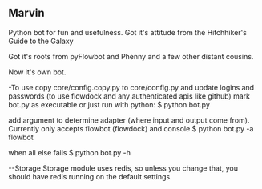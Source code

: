 Marvin
---------

Python bot for fun and usefulness.
Got it's attitude from the Hitchhiker's Guide to the Galaxy

Got it's roots from pyFlowbot and Phenny and a few other distant cousins.

Now it's own bot.

-To use
copy core/config.copy.py to core/config.py and update logins and passwords (to use flowdock and any authenticated apis like github)
mark bot.py as executable or just run with python:
$ python bot.py

add argument to determine adapter (where input and output come from).  Currently only accepts flowbot (flowdock) and console
$ python bot.py -a flowbot

when all else fails
$ python bot.py -h

--Storage
Storage module uses redis, so unless you change that, you should have redis running on the default settings.